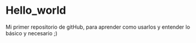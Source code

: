# Hello_world
Mi primer repositorio de gitHub, para aprender como usarlos y entender lo básico y necesario ;)
